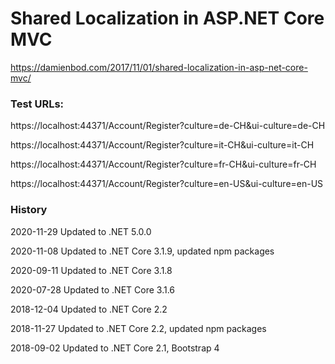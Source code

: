 # Shared Localization in ASP.NET Core MVC
https://damienbod.com/2017/11/01/shared-localization-in-asp-net-core-mvc/


### Test URLs: 

https://localhost:44371/Account/Register?culture=de-CH&ui-culture=de-CH

https://localhost:44371/Account/Register?culture=it-CH&ui-culture=it-CH

https://localhost:44371/Account/Register?culture=fr-CH&ui-culture=fr-CH

https://localhost:44371/Account/Register?culture=en-US&ui-culture=en-US

### History

2020-11-29 Updated to .NET 5.0.0

2020-11-08 Updated to .NET Core 3.1.9, updated npm packages

2020-09-11 Updated to .NET Core 3.1.8

2020-07-28 Updated to .NET Core 3.1.6

2018-12-04 Updated to .NET Core 2.2

2018-11-27 Updated to .NET Core 2.2, updated npm packages

2018-09-02 Updated to .NET Core 2.1, Bootstrap 4
